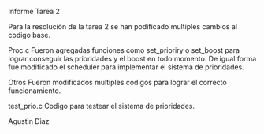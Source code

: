Informe Tarea 2

Para la resoluciòn de la tarea 2 se han podificado multiples cambios al codigo base.

Proc.c
Fueron agregadas funciones como set_prioriry o set_boost para lograr conseguir las prioridades y el boost en todo momento.
De igual forma fue modificado el scheduler para implementar el sistema de prioridades.

Otros
Fueron modificados multiples codigos para lograr el correcto funcionamiento.

test_prio.c
Codigo para testear el sistema de prioridades.

Agustìn Dìaz
